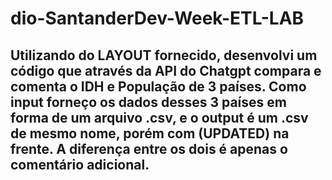 # dio-SantanderDev-Week-ETL-LAB
## Utilizando do LAYOUT fornecido, desenvolvi um código que através da API do Chatgpt compara e comenta o IDH e População de 3 países. Como input forneço os dados desses 3 países em forma de um arquivo .csv, e o output é um .csv de mesmo nome, porém com (UPDATED) na frente. A diferença entre os dois é apenas o comentário adicional.
